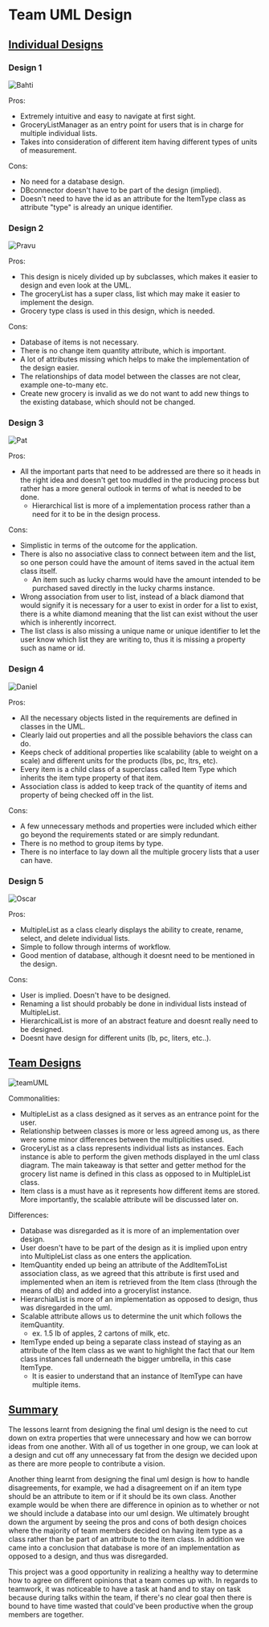 # Team UML Design

## <ins>Individual Designs</ins>

### **Design 1**

![Bahti](https://i.imgur.com/DQXFxC1.png)

Pros:

- Extremely intuitive and easy to navigate at first sight.
- GroceryListManager as an entry point for users that is in charge for multiple individual lists.
- Takes into consideration of different item having different types of units of measurement.

Cons:

- No need for a database design.
- DBconnector doesn't have to be part of the design (implied).
- Doesn't need to have the id as an attribute for the ItemType class as attribute "type" is already an unique identifier.

### **Design 2**

![Pravu](https://i.imgur.com/mPxqwP8.png)

Pros:

- This design is nicely divided up by subclasses, which makes it easier to design and even look at the UML.
- The groceryList has a super class, list which may make it easier to implement the design.
- Grocery type class is used in this design, which is needed.

Cons:

- Database of items is not necessary.
- There is no change item quantity attribute, which is important.
- A lot of attributes missing which helps to make the implementation of the design easier.
- The relationships of data model between the classes are not clear, example one-to-many etc.
- Create new grocery is invalid as we do not want to add new things to the existing database, which should not be changed.

### **Design 3**

![Pat](https://i.imgur.com/s8Zaw5U.png)


Pros:

- All the important parts that need to be addressed are there so it heads in the right idea and doesn't get too muddled in the producing process but rather has a more general outlook in terms of what is needed to be done.
    - Hierarchical list is more of a implementation process rather than a need for it to be in the design process.

Cons:

- Simplistic in terms of the outcome for the application.
-  There is also no associative class to connect between item and the list, so one person could have the amount of items saved in the actual item class itself.
    - An item such as lucky charms would have the amount intended to be purchased saved directly in the lucky charms instance.
- Wrong association from user to list, instead of a black diamond that would signify it is necessary for a user to exist in order for a list to exist, there is a white diamond meaning that the list can exist without the user which is inherently incorrect. 
- The list class is also missing a unique name or unique identifier to let the user know which list they are writing to, thus it is missing a property such as name or id. 

### **Design 4**

![Daniel](https://i.imgur.com/dOX0jKU.png)

Pros:

- All the necessary objects listed in the requirements are defined in classes in the UML.
- Clearly laid out properties and all the possible behaviors the class can do.
- Keeps check of additional properties like scalability (able to weight on a scale) and different units for the products (lbs, pc, ltrs, etc).
- Every item is a child class of a superclass called Item Type which inherits the item type property of that item.
- Association class is added to keep track of the quantity of items and property of being checked off in the list.

Cons:

- A few unnecessary methods and properties were included which either go beyond the requirements stated or are simply redundant.
- There is no method to group items by type.
- There is no interface to lay down all the multiple grocery lists that a user can have.

### **Design 5**

![Oscar](https://i.imgur.com/yj3KJ3s.png)

Pros:

- MultipleList as a class clearly displays the ability to create, rename, select, and delete individual lists.
- Simple to follow through interms of workflow.
- Good mention of database, although it doesnt need to be mentioned in the design.


Cons:

- User is implied. Doesn't have to be designed.
- Renaming a list should probably be done in individual lists instead of MultipleList.
- HierarchicalList is more of an abstract feature and doesnt really need to be designed.
- Doesnt have design for different units (lb, pc, liters, etc..).

## <ins>Team Designs</ins>

![teamUML](https://i.imgur.com/VfDPjCV.png)

Commonalities:

- MultipleList as a class designed as it serves as an entrance point for the user.
- Relationship between classes is more or less agreed among us, as there were some minor differences between the multiplicities used.  
- GroceryList as a class represents individual lists as instances. Each instance is able to perform the given methods displayed in the uml class diagram. The main takeaway is that setter and getter method for the grocery list name is defined in this class as opposed to in MultipleList class.
- Item class is a must have as it represents how different items are stored. More importantly, the scalable attribute will be discussed later on. 


Differences:

- Database was disregarded as it is more of an implementation over design.
- User doesn't have to be part of the design as it is implied upon entry into MultipleList class as one enters the application.
- ItemQuantity ended up being an attribute of the AddItemToList association class, as we agreed that this attribute is first used and implemented when an item is retrieved from the Item class (through the means of db) and added into a grocerylist instance.
- HierarchialList is more of an implementation as opposed to design, thus was disregarded in the uml.
- Scalable attribute allows us to determine the unit which follows the itemQuantity.
    - ex. 1.5 lb of apples, 2 cartons of milk, etc. 
- ItemType ended up being a separate class instead of staying as an attribute of the Item class as we want to highlight the fact that our Item class instances fall underneath the bigger umbrella, in this case ItemType.
    - It is easier to understand that an instance of ItemType can have multiple items.


## <ins>Summary</ins>

The lessons learnt from designing the final uml design is the need to cut down on extra properties that were unnecessary and how we can borrow ideas from one another. With all of us together in one group, we can look at a design and cut off any unnecessary fat from the design we decided upon as there are more people to contribute a vision. 

Another thing learnt from designing the final uml design is how to handle disagreements, for example, we had a disagreement on if an item type should be an attribute to item or if it should be its own class. Another example would be when there are difference in opinion as to whether or not we should include a database into our uml design. We ultimately brought down the argument by seeing the pros and cons of both design choices where the majority of team members decided on having item type as a class rather than be part of an attribute to the item class. In addition we came into a conclusion that database is more of an implementation as opposed to a design, and thus was disregarded. 

This project was a good opportunity in realizing a healthy way to determine how to agree on different opinions that a team comes up with. In regards to teamwork, it was noticeable to have a task at hand and to stay on task because during talks within the team, if there's no clear goal then there is bound to have time wasted that could've been productive when the group members are together. 